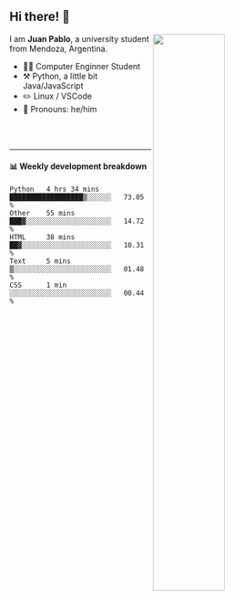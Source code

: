 ## Hi there! :wave:

[<img align="right" width="50%" src="https://github-readme-stats.vercel.app/api?username=juampi20&theme=dark&show_icons=true">](https://metrics.lecoq.io/juampi20?template=classic)

I am **Juan Pablo**, a university student from Mendoza, Argentina.

-   :man_student: Computer Enginner Student
-   :hammer_and_pick: Python, a little bit Java/JavaScript
-   :pencil2: Linux / VSCode
-   :man: Pronouns: he/him

<br/><br/>

---

#### :bar_chart: Weekly development breakdown

<!--START_SECTION:waka-->
```text
Python   4 hrs 34 mins   ██████████████████▒░░░░░░   73.05 % 
Other    55 mins         ███▓░░░░░░░░░░░░░░░░░░░░░   14.72 % 
HTML     38 mins         ██▓░░░░░░░░░░░░░░░░░░░░░░   10.31 % 
Text     5 mins          ▒░░░░░░░░░░░░░░░░░░░░░░░░   01.48 % 
CSS      1 min           ░░░░░░░░░░░░░░░░░░░░░░░░░   00.44 % 
```
<!--END_SECTION:waka-->
